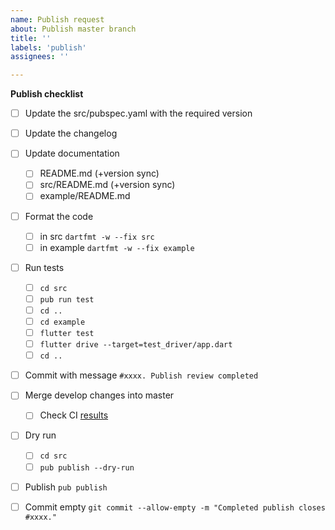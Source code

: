 ```yaml
---
name: Publish request
about: Publish master branch
title: ''
labels: 'publish'
assignees: ''

---
```


**Publish checklist**

- [ ] Update the src/pubspec.yaml with the required version
- [ ] Update the changelog
- [ ] Update documentation
  - [ ] README.md (+version sync)
  - [ ] src/README.md (+version sync)
  - [ ] example/README.md
- [ ] Format the code
  - [ ]  in src  ```dartfmt -w --fix src```
  - [ ]  in example ```dartfmt -w --fix example```
- [ ] Run tests 
  - [ ] ```cd src```
  - [ ] ```pub run test```
  - [ ] ```cd ..```
  - [ ] ```cd example```
  - [ ] ```flutter test```
  - [ ] ```flutter drive --target=test_driver/app.dart```
  - [ ] ```cd ..```
- [ ] Commit with message `#xxxx. Publish review completed`
- [ ] Merge develop changes into master
  - [ ] Check CI [results](https://travis-ci.org/matei-tm/flutter-sqlite-m8-generator) 
- [ ] Dry run
  - [ ] ```cd src```
  - [ ] ```pub publish --dry-run```
- [ ] Publish ```pub publish```
- [ ] Commit empty ```git commit --allow-empty -m "Completed publish closes #xxxx."```

